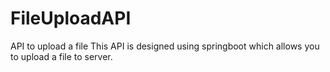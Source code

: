 # FileUploadAPI
API to upload a file
  This API is designed using springboot which  allows you to upload a file to server. 
